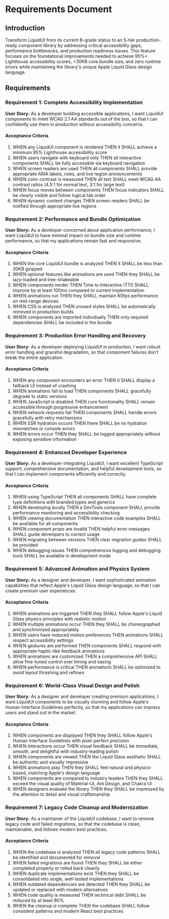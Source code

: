 # Requirements Document

## Introduction

Transform LiquidUI from its current B-grade status to an S-tier production-ready component library by addressing critical accessibility gaps, performance bottlenecks, and production readiness issues. This feature focuses on the foundational improvements needed to achieve 95%+ Lighthouse accessibility scores, <30KB core bundle size, and zero runtime errors while maintaining the library's unique Apple Liquid Glass design language.

## Requirements

### Requirement 1: Complete Accessibility Implementation

**User Story:** As a developer building accessible applications, I want LiquidUI components to meet WCAG 2.1 AA standards out of the box, so that I can confidently use them in production without accessibility concerns.

#### Acceptance Criteria

1. WHEN any LiquidUI component is rendered THEN it SHALL achieve a minimum 95% Lighthouse accessibility score
2. WHEN users navigate with keyboard only THEN all interactive components SHALL be fully accessible via keyboard navigation
3. WHEN screen readers are used THEN all components SHALL provide appropriate ARIA labels, roles, and live region announcements
4. WHEN color contrast is measured THEN all text SHALL meet WCAG AA contrast ratios (4.5:1 for normal text, 3:1 for large text)
5. WHEN focus moves between components THEN focus indicators SHALL be clearly visible and follow logical tab order
6. WHEN dynamic content changes THEN screen readers SHALL be notified through appropriate live regions

### Requirement 2: Performance and Bundle Optimization

**User Story:** As a developer concerned about application performance, I want LiquidUI to have minimal impact on bundle size and runtime performance, so that my applications remain fast and responsive.

#### Acceptance Criteria

1. WHEN the core LiquidUI bundle is analyzed THEN it SHALL be less than 30KB gzipped
2. WHEN optional features like animations are used THEN they SHALL be lazy-loaded and tree-shakeable
3. WHEN components render THEN Time to Interactive (TTI) SHALL improve by at least 100ms compared to current implementation
4. WHEN animations run THEN they SHALL maintain 60fps performance on mid-range devices
5. WHEN CSS is analyzed THEN unused styles SHALL be automatically removed in production builds
6. WHEN components are imported individually THEN only required dependencies SHALL be included in the bundle

### Requirement 3: Production Error Handling and Recovery

**User Story:** As a developer deploying LiquidUI in production, I want robust error handling and graceful degradation, so that component failures don't break the entire application.

#### Acceptance Criteria

1. WHEN any component encounters an error THEN it SHALL display a fallback UI instead of crashing
2. WHEN animations fail to load THEN components SHALL gracefully degrade to static versions
3. WHEN JavaScript is disabled THEN core functionality SHALL remain accessible through progressive enhancement
4. WHEN network requests fail THEN components SHALL handle errors gracefully with retry mechanisms
5. WHEN SSR hydration occurs THEN there SHALL be no hydration mismatches or console errors
6. WHEN errors occur THEN they SHALL be logged appropriately without exposing sensitive information

### Requirement 4: Enhanced Developer Experience

**User Story:** As a developer integrating LiquidUI, I want excellent TypeScript support, comprehensive documentation, and helpful development tools, so that I can implement components efficiently and correctly.

#### Acceptance Criteria

1. WHEN using TypeScript THEN all components SHALL have complete type definitions with branded types and generics
2. WHEN developing locally THEN a DevTools component SHALL provide performance monitoring and accessibility checking
3. WHEN viewing documentation THEN interactive code examples SHALL be available for all components
4. WHEN component props are invalid THEN helpful error messages SHALL guide developers to correct usage
5. WHEN migrating between versions THEN clear migration guides SHALL be provided
6. WHEN debugging issues THEN comprehensive logging and debugging tools SHALL be available in development mode

### Requirement 5: Advanced Animation and Physics System

**User Story:** As a designer and developer, I want sophisticated animation capabilities that reflect Apple's Liquid Glass design language, so that I can create premium user experiences.

#### Acceptance Criteria

1. WHEN animations are triggered THEN they SHALL follow Apple's Liquid Glass physics principles with realistic motion
2. WHEN multiple animations occur THEN they SHALL be choreographed and synchronized appropriately
3. WHEN users have reduced motion preferences THEN animations SHALL respect accessibility settings
4. WHEN gestures are performed THEN components SHALL respond with appropriate haptic-like feedback animations
5. WHEN animations are customized THEN a comprehensive API SHALL allow fine-tuned control over timing and easing
6. WHEN performance is critical THEN animations SHALL be optimized to avoid layout thrashing and reflows

### Requirement 6: World-Class Visual Design and Polish

**User Story:** As a designer and developer creating premium applications, I want LiquidUI components to be visually stunning and follow Apple's Human Interface Guidelines perfectly, so that my applications can impress users and stand out in the market.

#### Acceptance Criteria

1. WHEN components are displayed THEN they SHALL follow Apple's Human Interface Guidelines with pixel-perfect precision
2. WHEN interactions occur THEN visual feedback SHALL be immediate, smooth, and delightful with industry-leading polish
3. WHEN components are viewed THEN the Liquid Glass aesthetic SHALL be authentic and visually impressive
4. WHEN animations play THEN they SHALL feel natural and physics-based, matching Apple's design language
5. WHEN components are compared to industry leaders THEN they SHALL exceed the visual quality of Material-UI, Ant Design, and Chakra UI
6. WHEN designers evaluate the library THEN they SHALL be impressed by the attention to detail and visual craftsmanship

### Requirement 7: Legacy Code Cleanup and Modernization

**User Story:** As a maintainer of the LiquidUI codebase, I want to remove legacy code and failed migrations, so that the codebase is clean, maintainable, and follows modern best practices.

#### Acceptance Criteria

1. WHEN the codebase is analyzed THEN all legacy code patterns SHALL be identified and documented for removal
2. WHEN failed migrations are found THEN they SHALL be either completed properly or rolled back cleanly
3. WHEN duplicate implementations exist THEN they SHALL be consolidated into single, well-tested implementations
4. WHEN outdated dependencies are detected THEN they SHALL be updated or replaced with modern alternatives
5. WHEN code quality is measured THEN technical debt SHALL be reduced by at least 80%
6. WHEN the cleanup is complete THEN the codebase SHALL follow consistent patterns and modern React best practices